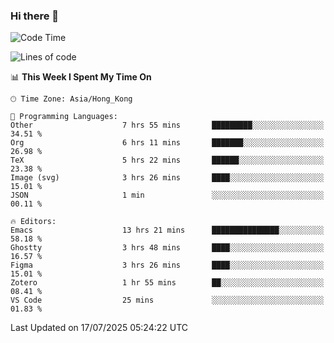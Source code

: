### Hi there 👋

<!--
**nicehiro/nicehiro** is a ✨ _special_ ✨ repository because its `README.md` (this file) appears on your GitHub profile.

Here are some ideas to get you started:

- 🔭 I’m currently working on ...
- 🌱 I’m currently learning ...
- 👯 I’m looking to collaborate on ...
- 🤔 I’m looking for help with ...
- 💬 Ask me about ...
- 📫 How to reach me: ...
- 😄 Pronouns: ...
- ⚡ Fun fact: ...
-->

<!--START_SECTION:waka-->
![Code Time](http://img.shields.io/badge/Code%20Time-814%20hrs%2022%20mins-blue)

![Lines of code](https://img.shields.io/badge/From%20Hello%20World%20I%27ve%20Written-1.7%20million%20lines%20of%20code-blue)

📊 **This Week I Spent My Time On** 

```text
🕑︎ Time Zone: Asia/Hong_Kong

💬 Programming Languages: 
Other                    7 hrs 55 mins       █████████░░░░░░░░░░░░░░░░   34.51 % 
Org                      6 hrs 11 mins       ███████░░░░░░░░░░░░░░░░░░   26.98 % 
TeX                      5 hrs 22 mins       ██████░░░░░░░░░░░░░░░░░░░   23.38 % 
Image (svg)              3 hrs 26 mins       ████░░░░░░░░░░░░░░░░░░░░░   15.01 % 
JSON                     1 min               ░░░░░░░░░░░░░░░░░░░░░░░░░   00.11 % 

🔥 Editors: 
Emacs                    13 hrs 21 mins      ███████████████░░░░░░░░░░   58.18 % 
Ghostty                  3 hrs 48 mins       ████░░░░░░░░░░░░░░░░░░░░░   16.57 % 
Figma                    3 hrs 26 mins       ████░░░░░░░░░░░░░░░░░░░░░   15.01 % 
Zotero                   1 hr 55 mins        ██░░░░░░░░░░░░░░░░░░░░░░░   08.41 % 
VS Code                  25 mins             ░░░░░░░░░░░░░░░░░░░░░░░░░   01.83 % 
```


 Last Updated on 17/07/2025 05:24:22 UTC
<!--END_SECTION:waka-->
